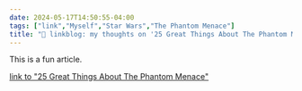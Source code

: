 ```yaml
---
date: 2024-05-17T14:50:55-04:00
tags: ["link","Myself","Star Wars","The Phantom Menace"]
title: "🔗 linkblog: my thoughts on '25 Great Things About The Phantom Menace'"
---
```

This is a fun article.

[link to "25 Great Things About The Phantom Menace"](https://gizmodo.com/star-wars-the-phantom-menace-25-best-moments-1851483303)